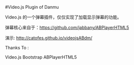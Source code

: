#Video.js Plugin of Danmu

Video.js 的一个弹幕插件，仅仅实现了加载显示弹幕的功能。

弹幕核心来自于：https://github.com/jabbany/ABPlayerHTML5

演示: http://catofes.github.io/videojsABdm/

Thanks To :

Video.js
Bootstrap
ABPlayerHTML5
